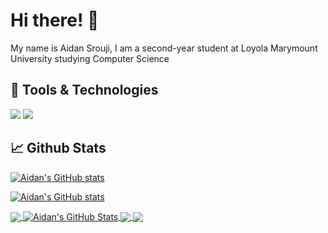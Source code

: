 # Hi there! 👋

My name is Aidan Srouji, I am a second-year student at Loyola Marymount University studying Computer Science

## 🔧 Tools & Technologies

![](https://img.shields.io/badge/OS-Windows-informational?style=flat&logo=Windows&logoColor=white&color=c63f79) ![](https://img.shields.io/badge/Editor-VS_Code-informational?style=flat&logo=VS_Code&logoColor=white&color=c63f79)

## 📈 Github Stats

[![Aidan's GitHub stats](https://github-readme-stats.vercel.app/api?username=asrouji&show_icons=true&theme=radical)](https://github.com/asrouji/)

[![Aidan's GitHub stats](https://github-readme-stats.vercel.app/api/top-langs/?username=asrouji&layout=compact&theme=radical)](https://github.com/asrouji/)

<a href="https://github.com/asrouji/asrouji">
  <img align="center" src="https://github-readme-stats.vercel.app/api/top-langs/?username=asrouji&theme=radical" />
</a>
<a href="https://github.com/asrouji/asrouji">
  <img align="center" src="https://github-readme-stats.vercel.app/api?username=asrouji&show_icons=true&line_height=27&count_private=true&theme=radical" alt="Aidan's GitHub Stats" />
</a>

<a href="https://github.com/asrouji/asrouji">
  <img align="center" src="https://github-readme-stats.vercel.app/api/pin/?username=asrouji&repo=LMU&theme=radical" />
</a>


<a href="https://github.com/asrouji/asrouji">
  <img align="center" src="https://github-readme-stats.vercel.app/api/pin/?username=asrouji&repo=asrouji&theme=radical" />
</a>    
